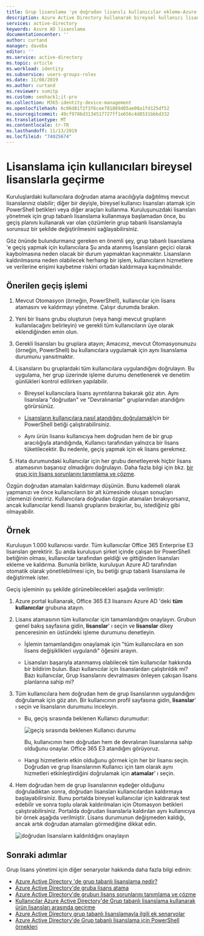 ```yaml
---
title: Grup lisanslama 'ye doğrudan lisanslı kullanıcılar ekleme-Azure AD | Microsoft Docs
description: Azure Active Directory kullanarak bireysel kullanıcı lisanlarından grup tabanlı lisansa geçiş yapma
services: active-directory
keywords: Azure AD lisanslama
documentationcenter: ''
author: curtand
manager: daveba
editor: ''
ms.service: active-directory
ms.topic: article
ms.workload: identity
ms.subservice: users-groups-roles
ms.date: 11/08/2019
ms.author: curtand
ms.reviewer: sumitp
ms.custom: seohack1;it-pro
ms.collection: M365-identity-device-management
ms.openlocfilehash: 6c06d81f2f3f6cee781889d05ae08a1fd125df52
ms.sourcegitcommit: 49cf9786d3134517727ff1e656c4d8531bbbd332
ms.translationtype: MT
ms.contentlocale: tr-TR
ms.lasthandoff: 11/13/2019
ms.locfileid: "74025674"
---
```

# <a name="how-to-migrate-users-with-individual-licenses-to-groups-for-licensing"></a>Lisanslama için kullanıcıları bireysel lisanslarla geçirme

Kuruluşlardaki kullanıcılara doğrudan atama aracılığıyla dağıtılmış mevcut lisanslarınız olabilir; diğer bir deyişle, bireysel kullanıcı lisansları atamak için PowerShell betikleri veya diğer araçları kullanma. Kuruluşunuzdaki lisansları yönetmek için grup tabanlı lisanslama kullanmaya başlamadan önce, bu geçiş planını kullanarak var olan çözümlerin grup tabanlı lisanslamayla sorunsuz bir şekilde değiştirilmesini sağlayabilirsiniz.

Göz önünde bulundurmanız gereken en önemli şey, grup tabanlı lisanslama 'e geçiş yapmak için kullanıcılara Şu anda atanmış lisansların geçici olarak kaybolmasına neden olacak bir durum yapmaktan kaçınmaktır. Lisansların kaldırılmasına neden olabilecek herhangi bir işlem, kullanıcıların hizmetlere ve verilerine erişimi kaybetme riskini ortadan kaldırmaya kaçınılmalıdır.

## <a name="recommended-migration-process"></a>Önerilen geçiş işlemi

1. Mevcut Otomasyon (örneğin, PowerShell), kullanıcılar için lisans atamasını ve kaldırmayı yönetme. Çalışır durumda bırakın.

1. Yeni bir lisans grubu oluşturun (veya hangi mevcut grupların kullanılacağını belirleyin) ve gerekli tüm kullanıcıların üye olarak eklendiğinden emin olun.

1. Gerekli lisansları bu gruplara atayın; Amacınız, mevcut Otomasyonunuzu (örneğin, PowerShell) bu kullanıcılara uygulamak için aynı lisanslama durumunu yansıtmaktır.

1. Lisansların bu gruplardaki tüm kullanıcılara uygulandığını doğrulayın. Bu uygulama, her grup üzerinde işleme durumu denetlenerek ve denetim günlükleri kontrol edilirken yapılabilir.

   - Bireysel kullanıcılara lisans ayrıntılarına bakarak göz atın. Aynı lisanslara "doğrudan" ve "Devralınanlar" gruplarından atandığını görürsünüz.

   - [Lisansların kullanıcılara nasıl atandığını doğrulamak](licensing-group-advanced.md#use-powershell-to-see-who-has-inherited-and-direct-licenses)Için bir PowerShell betiği çalıştırabilirsiniz.

   - Aynı ürün lisansı kullanıcıya hem doğrudan hem de bir grup aracılığıyla atandığında, Kullanıcı tarafından yalnızca bir lisans tüketilecektir. Bu nedenle, geçiş yapmak için ek lisans gerekmez.

1. Hata durumundaki kullanıcılar için her grubu denetleyerek hiçbir lisans atamasının başarısız olmadığını doğrulayın. Daha fazla bilgi için bkz. [bir grup için lisans sorunlarını tanımlama ve çözme](licensing-groups-resolve-problems.md).

Özgün doğrudan atamaları kaldırmayı düşünün. Bunu kademeli olarak yapmanızı ve önce kullanıcıların bir alt kümesinde oluşan sonuçları izlemenizi öneririz. Kullanıcılara doğrudan özgün atamaları bırakıyorsanız, ancak kullanıcılar kendi lisanslı gruplarını bırakırlar, bu, istediğiniz gibi olmayabilir.

## <a name="an-example"></a>Örnek

Kuruluşun 1.000 kullanıcısı vardır. Tüm kullanıcılar Office 365 Enterprise E3 lisansları gerektirir. Şu anda kuruluşun şirket içinde çalışan bir PowerShell betiğinin olması, kullanıcılar tarafından geldiği ve gittiğinden lisansları ekleme ve kaldırma. Bununla birlikte, kuruluşun Azure AD tarafından otomatik olarak yönetilebilmesi için, bu betiği grup tabanlı lisanslama ile değiştirmek ister.

Geçiş işleminin şu şekilde görünebilecekleri aşağıda verilmiştir:

1. Azure portal kullanarak, Office 365 E3 lisansını Azure AD 'deki **tüm kullanıcılar** grubuna atayın.

1. Lisans atamasının tüm kullanıcılar için tamamlandığını onaylayın. Grubun genel bakış sayfasına gidin, **lisanslar**' ı seçin ve **lisanslar** dikey penceresinin en üstündeki işleme durumunu denetleyin.

   - İşlemin tamamlandığını onaylamak için "tüm kullanıcılara en son lisans değişiklikleri uygulandı" öğesini arayın.

   - Lisansları başarıyla atanmamış olabilecek tüm kullanıcılar hakkında bir bildirim bulun. Bazı kullanıcılar için lisanslardan çalıştırıldık mi? Bazı kullanıcılar, Grup lisanslarını devralmasını önleyen çakışan lisans planlarına sahip mi?

1. Tüm kullanıcılara hem doğrudan hem de grup lisanslarının uygulandığını doğrulamak için göz atın. Bir kullanıcının profil sayfasına gidin, **lisanslar**' ı seçin ve lisansların durumunu inceleyin.

   - Bu, geçiş sırasında beklenen Kullanıcı durumudur:

      ![geçiş sırasında beklenen Kullanıcı durumu](./media/licensing-groups-migrate-users/expected-user-state.png)

     Bu, kullanıcının hem doğrudan hem de devralınan lisanslarına sahip olduğunu onaylar. Office 365 E3 atandığını görüyoruz.

   - Hangi hizmetlerin etkin olduğunu görmek için her bir lisansı seçin. Doğrudan ve grup lisanslarının Kullanıcı için tam olarak aynı hizmetleri etkinleştirdiğini doğrulamak için **atamalar**' ı seçin.

1. Hem doğrudan hem de grup lisanslarının eşdeğer olduğunu doğruladıktan sonra, doğrudan lisansları kullanıcılardan kaldırmaya başlayabilirsiniz. Bunu portalda bireysel kullanıcılar için kaldırarak test edebilir ve sonra toplu olarak kaldırılmaları için Otomasyon betikleri çalıştırabilirsiniz. Portalda doğrudan lisanslarla kaldırılan aynı kullanıcıya bir örnek aşağıda verilmiştir. Lisans durumunun değişmeden kaldığı, ancak artık doğrudan atamaları görmediğine dikkat edin.

   ![doğrudan lisansların kaldırıldığını onaylayın](./media/licensing-groups-migrate-users/direct-licenses-removed.png)

## <a name="next-steps"></a>Sonraki adımlar

Grup lisans yönetimi için diğer senaryolar hakkında daha fazla bilgi edinin:

- [Azure Active Directory 'de grup tabanlı lisanslama nedir?](../fundamentals/active-directory-licensing-whatis-azure-portal.md)
- [Azure Active Directory'de gruba lisans atama](licensing-groups-assign.md)
- [Azure Active Directory'de grubun lisans sorunlarını tanımlama ve çözme](licensing-groups-resolve-problems.md)
- [Kullanıcılar Azure Active Directory'de Grup tabanlı lisanslama kullanarak ürün lisansları arasında geçirme](licensing-groups-change-licenses.md)
- [Azure Active Directory grup tabanlı lisanslamayla ilgili ek senaryolar](licensing-group-advanced.md)
- [Azure Active Directory'de Grup tabanlı lisanslama için PowerShell örnekleri](licensing-ps-examples.md)
